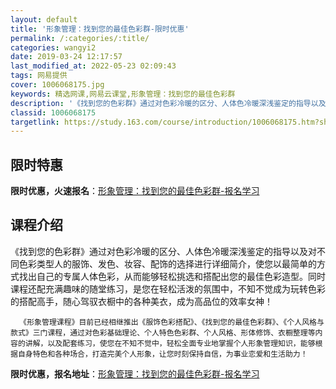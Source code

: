 ```yaml
---
layout: default
title: '形象管理：找到您的最佳色彩群-限时优惠'
permalink: /:categories/:title/
categories: wangyi2
date: 2019-03-24 12:17:57
last_modified_at: 2022-05-23 02:09:43
tags: 网易提供
cover: 1006068175.jpg
keywords: 精选网课,网易云课堂,形象管理：找到您的最佳色彩群
description: '《找到您的色彩群》通过对色彩冷暖的区分、人体色冷暖深浅鉴定的指导以及对不同色彩类型人的服饰、发色、妆容、配饰的选择进行详'
classid: 1006068175
targetlink: https://study.163.com/course/introduction/1006068175.htm?share=1&shareId=1025206652&utm_campaign=share&utm_medium=iphoneShare&utm_source=&utm_u=1025206652
---
```


## 限时特惠

**限时优惠，火速报名**：[形象管理：找到您的最佳色彩群-报名学习](https://study.163.com/course/introduction/1006068175.htm?share=1&shareId=1025206652&utm_campaign=share&utm_medium=iphoneShare&utm_source=&utm_u=1025206652)

## 课程介绍

《找到您的色彩群》通过对色彩冷暖的区分、人体色冷暖深浅鉴定的指导以及对不同色彩类型人的服饰、发色、妆容、配饰的选择进行详细简介，使您以最简单的方式找出自己的专属人体色彩，从而能够轻松挑选和搭配出您的最佳色彩造型。同时课程还配充满趣味的随堂练习，是您在轻松活泼的氛围中，不知不觉成为玩转色彩的搭配高手，随心驾驭衣橱中的各种美衣，成为高品位的效率女神！

      《形象管理课程》目前已经相继推出《服饰色彩搭配》、《找到您的最佳色彩群》、《个人风格与款式》三门课程，通过对色彩基础理论、个人特色色彩群、个人风格、形体修饰、衣橱整理等内容的讲解，以及配套练习，使您在不知不觉中，轻松全面专业地掌握个人形象管理知识，能够根据自身特色和各种场合，打造完美个人形象，让您时刻保持自信，为事业恋爱和生活助力！

**限时优惠，报名地址**：[形象管理：找到您的最佳色彩群-报名学习](https://study.163.com/course/introduction/1006068175.htm?share=1&shareId=1025206652&utm_campaign=share&utm_medium=iphoneShare&utm_source=&utm_u=1025206652)

